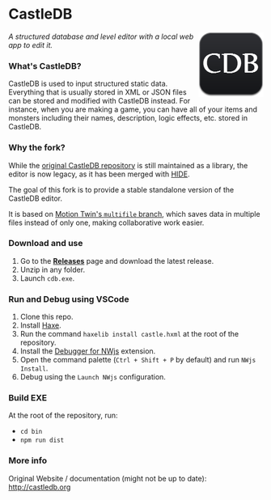 CastleDB
========
<img src="./img/icon_hd.png" align=right>

_A structured database and level editor with a local web app to edit it._

### What's CastleDB?
CastleDB is used to input structured static data. Everything that is usually stored in XML or JSON files can be stored and modified with CastleDB instead. For instance, when you are making a game, you can have all of your items and monsters including their names, description, logic effects, etc. stored in CastleDB.

### Why the fork?
While the [original CastleDB repository](https://github.com/ncannasse/castle) is still maintained as a library, the editor is now legacy, as it has been merged with [HIDE](https://github.com/heapsio/hide).

The goal of this fork is to provide a stable standalone version of the CastleDB editor.

It is based on [Motion Twin's `multifile` branch](https://github.com/motion-twin/castle/tree/multifile), which saves data in multiple files instead of only one, making collaborative work easier.

### Download and use

1. Go to the **[Releases](https://github.com/Orso2p2n/castle-multifile/releases)** page and download the latest release.
2. Unzip in any folder.
3. Launch `cdb.exe`.

### Run and Debug using VSCode

1. Clone this repo.
2. Install [Haxe](https://haxe.org).
3. Run the command `haxelib install castle.hxml` at the root of the repository.
4. Install the [Debugger for NWjs](https://marketplace.visualstudio.com/items?itemName=ruakr.vsc-nwjs) extension.
5. Open the command palette (`Ctrl + Shift + P` by default) and run `NWjs Install`.
6. Debug using the `Launch NWjs` configuration.

### Build EXE

At the root of the repository, run:
- `cd bin`
- `npm run dist`

### More info
Original Website / documentation (might not be up to date): http://castledb.org
